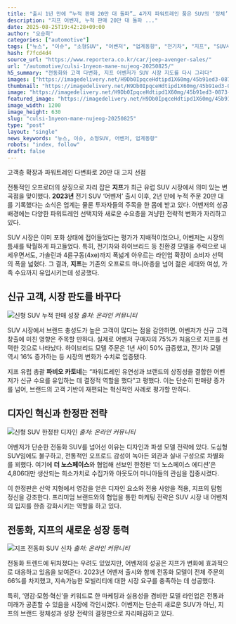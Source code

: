 ```yaml
---
title: "출시 1년 만에 “누적 판매 20만 대 돌파”… 4가지 파워트레인 품은 SUV의 ‘정체’"
description: "지프 어벤저, 누적 판매 20만 대 돌파 ..."
date: 2025-08-25T19:42:28+09:00
author: "오승희"
categories: ["automotive"]
tags: ["뉴스", "이슈", "소형SUV", "어벤저", "업계동향", "전기차", "지프", "SUV시장동향", "파워트레인전략"]
hash: f7fcd4d4
source_url: "https://www.reportera.co.kr/car/jeep-avenger-sales/"
url: "/automotive/culsi-1nyeon-mane-nujeog-20250825/"
h5_summary: "전동화와 고객 다변화, 지프 어벤저가 SUV 시장 지도를 다시 그리다"
images: ["https://imagedelivery.net/H9Db0IpqceHdtipd1X60mg/45b91ed3-0873-4171-fe05-cced9c4b0700/public", "https://imagedelivery.net/H9Db0IpqceHdtipd1X60mg/ebdfa2f1-c531-411a-41cd-4d6bdf629000/public", "https://imagedelivery.net/H9Db0IpqceHdtipd1X60mg/1279fedb-22e2-448b-5ff4-c94b37b05b00/public", "https://imagedelivery.net/H9Db0IpqceHdtipd1X60mg/9bce29d4-f403-470d-a2d7-39f992756a00/public"]
thumbnail: "https://imagedelivery.net/H9Db0IpqceHdtipd1X60mg/45b91ed3-0873-4171-fe05-cced9c4b0700/public"
image: "https://imagedelivery.net/H9Db0IpqceHdtipd1X60mg/45b91ed3-0873-4171-fe05-cced9c4b0700/public"
featured_image: "https://imagedelivery.net/H9Db0IpqceHdtipd1X60mg/45b91ed3-0873-4171-fe05-cced9c4b0700/public"
image_width: 1200
image_height: 630
slug: "culsi-1nyeon-mane-nujeog-20250825"
type: "post"
layout: "single"
news_keywords: "뉴스, 이슈, 소형SUV, 어벤저, 업계동향"
robots: "index, follow"
draft: false
---
```


고객층 확장과 파워트레인 다변화로 20만 대 고지 선점

  
전통적인 오프로더의 상징으로 자리 잡은 **지프**가 최근 유럽 SUV 시장에서 의미 있는 변곡점을 맞이했다. **2023년** 전기 SUV ‘어벤저’ 출시 이후, 2년 만에 누적 주문 20만 대를 기록했다는 소식은 업계는 물론 투자자들의 주목을 한 몸에 받고 있다. 어벤저의 성공 배경에는 다양한 파워트레인 선택지와 새로운 수요층을 겨냥한 전략적 변화가 자리하고 있다.

SUV 시장은 이미 포화 상태에 접어들었다는 평가가 지배적이었으나, 어벤저는 시장의 틈새를 탁월하게 파고들었다. 특히, 전기차와 하이브리드 등 친환경 모델을 주력으로 내세우면서도, 가솔린과 4륜구동(4xe)까지 폭넓게 아우르는 라인업 확장이 소비자 선택의 폭을 넓혔다. 그 결과, **지프**는 기존의 오프로드 마니아층을 넘어 젊은 세대와 여성, 가족 수요까지 유입시키는데 성공했다.


## 신규 고객, 시장 판도를 바꾸다

![신형 SUV 누적 판매 성장](https://imagedelivery.net/H9Db0IpqceHdtipd1X60mg/ebdfa2f1-c531-411a-41cd-4d6bdf629000/public)
*출처: 온라인 커뮤니티*


SUV 시장에서 브랜드 충성도가 높은 고객이 많다는 점을 감안하면, 어벤저가 신규 고객 창출에 미친 영향은 주목할 만하다. 실제로 어벤저 구매자의 75%가 처음으로 지프를 선택한 것으로 나타났다. 하이브리드 모델 주문은 1년 사이 50% 급증했고, 전기차 모델 역시 16% 증가하는 등 시장의 변화가 수치로 입증됐다.

지프 유럽 총괄 **파비오 카토네**는 “파워트레인 유연성과 브랜드의 상징성을 결합한 어벤저가 신규 수요를 유입하는 데 결정적 역할을 했다”고 평했다. 이는 단순히 판매량 증가를 넘어, 브랜드의 고객 기반이 재편되는 혁신적인 사례로 평가할 만하다.


## 디자인 혁신과 한정판 전략

![신형 SUV 한정판 디자인](https://imagedelivery.net/H9Db0IpqceHdtipd1X60mg/1279fedb-22e2-448b-5ff4-c94b37b05b00/public)
*출처: 온라인 커뮤니티*


어벤저가 단순한 전동화 SUV를 넘어선 이유는 디자인과 파생 모델 전략에 있다. 도심형 SUV임에도 불구하고, 전통적인 오프로드 감성이 녹아든 외관과 실내 구성으로 차별화를 꾀했다. 여기에 **더 노스페이스**와 협업해 선보인 한정판 ‘더 노스페이스 에디션’은 4,806대만 생산되는 희소가치로 수집가와 아웃도어 마니아들의 관심을 집중시켰다.

이 한정판은 산악 지형에서 영감을 얻은 디자인 요소와 전용 사양을 적용, 지프의 탐험 정신을 강조한다. 프리미엄 브랜드와의 협업을 통한 마케팅 전략은 SUV 시장 내 어벤저의 입지를 한층 강화시키는 역할을 하고 있다.


## 전동화, 지프의 새로운 성장 동력

![지프 전동화 SUV 신차](https://imagedelivery.net/H9Db0IpqceHdtipd1X60mg/9bce29d4-f403-470d-a2d7-39f992756a00/public)
*출처: 온라인 커뮤니티*


전동화 트렌드에 뒤처졌다는 우려도 있었지만, 어벤저의 성공은 지프가 변화에 효과적으로 대응하고 있음을 보여준다. 2023년 어벤저 출시와 함께 전동화 모델이 전체 주문의 66%를 차지했고, 지속가능한 모빌리티에 대한 시장 요구를 충족하는 데 성공했다.

특히, ‘영감·모험·혁신’을 키워드로 한 마케팅과 실용성을 겸비한 모델 라인업은 전통과 미래가 공존할 수 있음을 시장에 각인시켰다. 어벤저는 단순히 새로운 SUV가 아닌, 지프의 브랜드 정체성과 성장 전략의 결정판으로 자리매김하고 있다.
